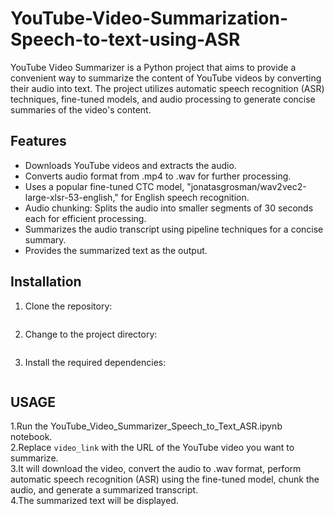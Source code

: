 # YouTube-Video-Summarization-Speech-to-text-using-ASR
YouTube Video Summarizer is a Python project that aims to provide a convenient way to summarize the content of YouTube videos by converting their audio into text. The project utilizes automatic speech recognition (ASR) techniques, fine-tuned models, and audio processing to generate concise summaries of the video's content.

## Features ##
* Downloads YouTube videos and extracts the audio.
* Converts audio format from .mp4 to .wav for further processing.
* Uses a popular fine-tuned CTC model, "jonatasgrosman/wav2vec2-large-xlsr-53-english," for English speech recognition.
* Audio chunking: Splits the audio into smaller segments of 30 seconds each for efficient processing.
* Summarizes the audio transcript using pipeline techniques for a concise summary.
* Provides the summarized text as the output.

## Installation ##
1. Clone the repository:
```git clone https://github.com/Piyush4455/YouTube-Video-Summarization-Speech-to-text-using-ASR.git
```
2. Change to the project directory:
```cd YouTube-Video-Summarization-Speech-to-text-using-ASR
```
3. Install the required dependencies:
```pip install -r requirements.txt
```

## USAGE ##
1.Run the YouTube_Video_Summarizer_Speech_to_Text_ASR.ipynb notebook.<br />
2.Replace `video_link` with the URL of the YouTube video you want to summarize.<br />
3.It will download the video, convert the audio to .wav format, perform automatic speech recognition (ASR) using the fine-tuned model, chunk the audio, and generate a summarized transcript.<br />
4.The summarized text will be displayed.<br />

